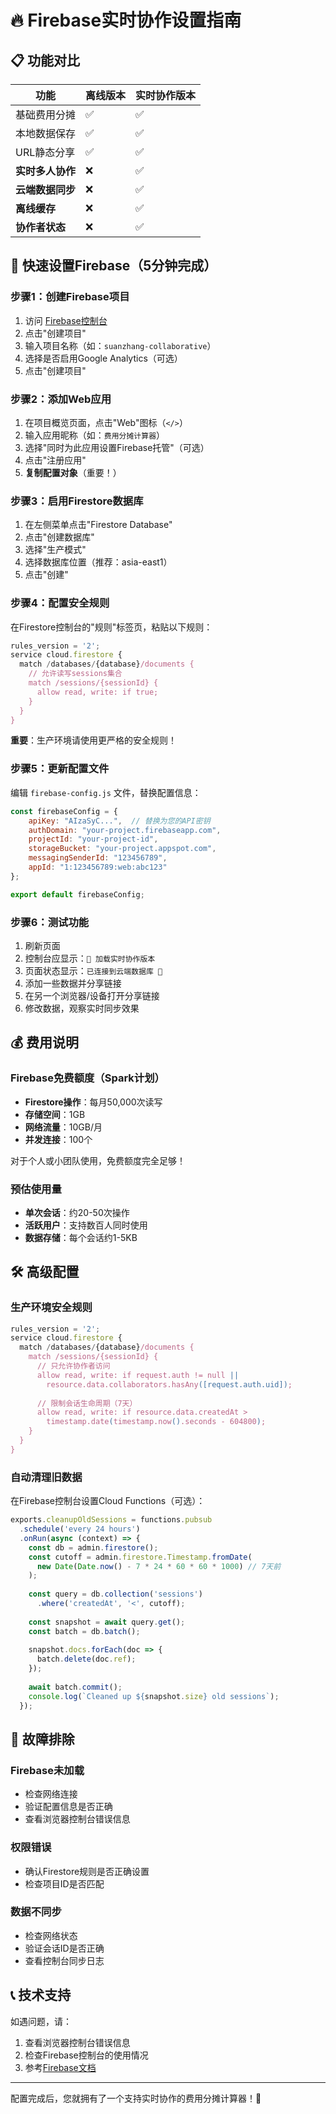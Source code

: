 # 🔥 Firebase实时协作设置指南

## 📋 功能对比

| 功能 | 离线版本 | 实时协作版本 |
|------|----------|-------------|
| 基础费用分摊 | ✅ | ✅ |
| 本地数据保存 | ✅ | ✅ |
| URL静态分享 | ✅ | ✅ |
| **实时多人协作** | ❌ | ✅ |
| **云端数据同步** | ❌ | ✅ |
| **离线缓存** | ❌ | ✅ |
| **协作者状态** | ❌ | ✅ |

## 🚀 快速设置Firebase（5分钟完成）

### 步骤1：创建Firebase项目

1. 访问 [Firebase控制台](https://console.firebase.google.com/)
2. 点击"创建项目"
3. 输入项目名称（如：`suanzhang-collaborative`）
4. 选择是否启用Google Analytics（可选）
5. 点击"创建项目"

### 步骤2：添加Web应用

1. 在项目概览页面，点击"Web"图标（`</>`）
2. 输入应用昵称（如：`费用分摊计算器`）
3. 选择"同时为此应用设置Firebase托管"（可选）
4. 点击"注册应用"
5. **复制配置对象**（重要！）

### 步骤3：启用Firestore数据库

1. 在左侧菜单点击"Firestore Database"
2. 点击"创建数据库"
3. 选择"生产模式"
4. 选择数据库位置（推荐：asia-east1）
5. 点击"创建"

### 步骤4：配置安全规则

在Firestore控制台的"规则"标签页，粘贴以下规则：

```javascript
rules_version = '2';
service cloud.firestore {
  match /databases/{database}/documents {
    // 允许读写sessions集合
    match /sessions/{sessionId} {
      allow read, write: if true;
    }
  }
}
```

**重要**：生产环境请使用更严格的安全规则！

### 步骤5：更新配置文件

编辑 `firebase-config.js` 文件，替换配置信息：

```javascript
const firebaseConfig = {
    apiKey: "AIzaSyC...",  // 替换为您的API密钥
    authDomain: "your-project.firebaseapp.com",
    projectId: "your-project-id",
    storageBucket: "your-project.appspot.com",
    messagingSenderId: "123456789",
    appId: "1:123456789:web:abc123"
};

export default firebaseConfig;
```

### 步骤6：测试功能

1. 刷新页面
2. 控制台应显示：`🚀 加载实时协作版本`
3. 页面状态显示：`已连接到云端数据库 🌟`
4. 添加一些数据并分享链接
5. 在另一个浏览器/设备打开分享链接
6. 修改数据，观察实时同步效果

## 💰 费用说明

### Firebase免费额度（Spark计划）
- **Firestore操作**：每月50,000次读写
- **存储空间**：1GB
- **网络流量**：10GB/月
- **并发连接**：100个

对于个人或小团队使用，免费额度完全足够！

### 预估使用量
- **单次会话**：约20-50次操作
- **活跃用户**：支持数百人同时使用
- **数据存储**：每个会话约1-5KB

## 🛠️ 高级配置

### 生产环境安全规则

```javascript
rules_version = '2';
service cloud.firestore {
  match /databases/{database}/documents {
    match /sessions/{sessionId} {
      // 只允许协作者访问
      allow read, write: if request.auth != null ||
        resource.data.collaborators.hasAny([request.auth.uid]);
      
      // 限制会话生命周期（7天）
      allow read, write: if resource.data.createdAt > 
        timestamp.date(timestamp.now().seconds - 604800);
    }
  }
}
```

### 自动清理旧数据

在Firebase控制台设置Cloud Functions（可选）：

```javascript
exports.cleanupOldSessions = functions.pubsub
  .schedule('every 24 hours')
  .onRun(async (context) => {
    const db = admin.firestore();
    const cutoff = admin.firestore.Timestamp.fromDate(
      new Date(Date.now() - 7 * 24 * 60 * 60 * 1000) // 7天前
    );
    
    const query = db.collection('sessions')
      .where('createdAt', '<', cutoff);
    
    const snapshot = await query.get();
    const batch = db.batch();
    
    snapshot.docs.forEach(doc => {
      batch.delete(doc.ref);
    });
    
    await batch.commit();
    console.log(`Cleaned up ${snapshot.size} old sessions`);
  });
```

## 🔧 故障排除

### Firebase未加载
- 检查网络连接
- 验证配置信息是否正确
- 查看浏览器控制台错误信息

### 权限错误
- 确认Firestore规则是否正确设置
- 检查项目ID是否匹配

### 数据不同步
- 检查网络状态
- 验证会话ID是否正确
- 查看控制台同步日志

## 📞 技术支持

如遇问题，请：
1. 查看浏览器控制台错误信息
2. 检查Firebase控制台的使用情况
3. 参考[Firebase文档](https://firebase.google.com/docs/firestore)

---

配置完成后，您就拥有了一个支持实时协作的费用分摊计算器！🎉 